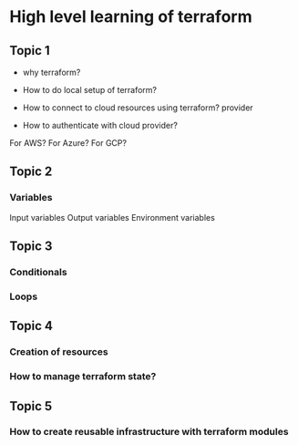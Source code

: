 # High level learning of terraform

## Topic 1

* why terraform?

* How to do local setup of terraform?

* How to connect to cloud resources using terraform?
provider

* How to authenticate with cloud provider?

For AWS?
For Azure?
For GCP?

## Topic 2

### Variables 

Input variables
Output variables
Environment variables

## Topic 3
### Conditionals 

### Loops 

## Topic 4

### Creation of resources 

### How to manage terraform state?

## Topic 5

### How to create reusable infrastructure with terraform modules





